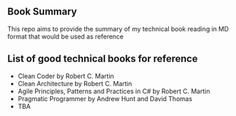 ## Book Summary
This repo aims to provide the summary of my technical book reading in MD format that would be used as reference

## List of good technical books for reference 
* Clean Coder by Robert C. Martin 
* Clean Architecture by Robert C. Martin
* Agile Principles, Patterns and Practices in C# by Robert C. Martin
* Pragmatic Programmer by Andrew Hunt and David Thomas
* TBA


